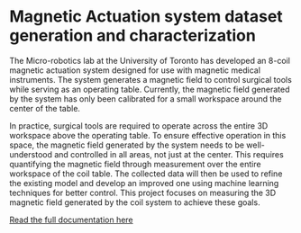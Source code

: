 # Magnetic Actuation system dataset generation and characterization

The Micro-robotics lab at the University of Toronto has developed an 8-coil magnetic actuation system
designed for use with magnetic medical instruments. The system generates a magnetic field to control
surgical tools while serving as an operating table. Currently, the magnetic field generated by the system has
only been calibrated for a small workspace around the center of the table.

In practice, surgical tools are required to operate across the entire 3D workspace above the operating
table. To ensure effective operation in this space, the magnetic field generated by the system needs to be
well-understood and controlled in all areas, not just at the center. This requires quantifying the magnetic
field through measurement over the entire workspace of the coil table. The collected data will then be used to
refine the existing model and develop an improved one using machine learning techniques for better control.
This project focuses on measuring the 3D magnetic field generated by the coil system to achieve these goals.

[Read the full documentation here](Final_report___Magnetic_actuation_system_Dataset_Generation_and_characterization_R2.pdf)
